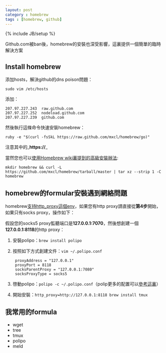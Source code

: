 ```yaml
---
layout: post
category : homebrew
tags : [homebrew, github]
---
```

{% include JB/setup %}

Github.com被ban後，homebrew的安裝也深受影響，這裏提供一個簡單的臨時解決方案

## Install homebrew

添加hosts，解決github的dns poison問題：

	sudo vim /etc/hosts
	
添加：

	207.97.227.243  raw.github.com
	207.97.227.252  nodeload.github.com
	207.97.227.239  github.com

然後執行這條命令快速安裝homebrew：

	ruby -e "$(curl -fsSkL https://raw.github.com/mxcl/homebrew/go)"
	
注意其中的_**https://**_

當然您也可以[使用Homebrew wiki裏提到的高級安裝辦法](https://github.com/mxcl/homebrew/wiki/Installation):

	mkdir homebrew && curl -L https://github.com/mxcl/homebrew/tarball/master | tar xz --strip 1 -C homebrew

## homebrew的formular安裝遇到網絡問題
homebrew[支持http_proxy這個env](https://github.com/mxcl/homebrew/wiki/Tips-N%27-Tricks)，如果您有http proxy請直接從**第4步**開始，如果只有socks proxy，操作如下：

假設您的socks5 proxy監聽端口是**127.0.0.1:7070**，然後想創建一個**127.0.0.1:8118**的http proxy：

1. 安裝polipo：`brew install polipo`
		
2. 按照如下方式創建文件：`vim ~/.polipo.conf`

		proxyAddress = "127.0.0.1"
		proxyPort = 8118
		socksParentProxy = "127.0.0.1:7080"
		socksProxyType = socks5
	
3. 啓動polipo：`polipo -c ~/.polipo.conf`（polip更多的配置可以[參考這裏](https://gitweb.torproject.org/torbrowser.git/blob_plain/1ffcd9dafb9dd76c3a29dd686e05a71a95599fb5:/build-scripts/config/polipo.conf)）
4. 開始安裝：`http_proxy=http://127.0.0.1:8118 brew install tmux`

## 我常用的formula
+ wget
+ tree
+ tmux
+ polipo
+ meld
